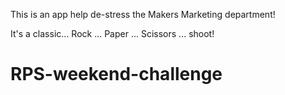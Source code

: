 This is an app help de-stress the Makers Marketing department!

It's a classic... Rock ... Paper ... Scissors ... shoot!
# RPS-weekend-challenge
